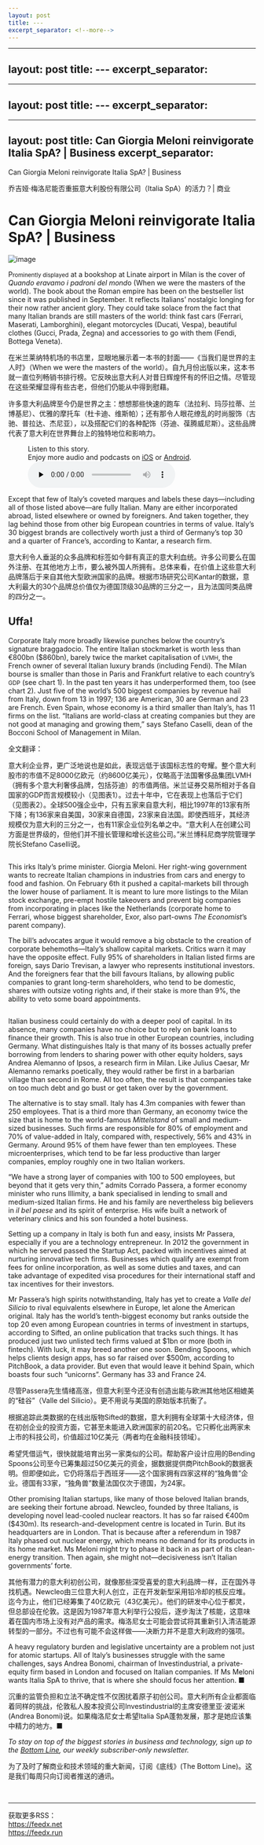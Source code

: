 ```yaml
---
layout: post
title: ---
excerpt_separator: <!--more-->
---
```



<!--more-->

---
layout: post
title: ---
excerpt_separator: <!--more-->
---


<!--more-->

---
layout: post
title: ---
excerpt_separator: <!--more-->
---


<!--more-->

---
layout: post
title: Can Giorgia Meloni reinvigorate Italia SpA? | Business
excerpt_separator: <!--more-->
---


<!--more-->

Can Giorgia Meloni reinvigorate Italia SpA? | Business

乔吉娅·梅洛尼能否重振意大利股份有限公司（Italia SpA）的活力？| 商业


# Can Giorgia Meloni reinvigorate Italia SpA? | Business

![image](https://images.weserv.nl/?url=www.economist.com/img/b/1280/720/90/media-assets/image/20240210_WBP502.jpg)

<div></div><p><span>P</span><small>rominently displayed</small> at a bookshop at Linate airport in Milan is the cover of <i>Quando eravamo i padroni del mond</i>o (When we were the masters of the world). The book about the Roman empire has been on the bestseller list since it was published in September. It reflects Italians’ nostalgic longing for their now rather ancient glory. They could take solace from the fact that many Italian brands are still masters of the world: think fast cars (Ferrari, Maserati, Lamborghini), elegant motorcycles (Ducati, Vespa), beautiful clothes (Gucci, Prada, Zegna) and accessories to go with them (Fendi, Bottega Veneta). </p>

在米兰莱纳特机场的书店里，显眼地展示着一本书的封面——《当我们是世界的主人时》（When we were the masters of the world）。自九月份出版以来，这本书就一直位列畅销书排行榜。它反映出意大利人对昔日辉煌怀有的怀旧之情。尽管现在这些荣耀显得有些古老，但他们仍能从中得到慰藉。

许多意大利品牌至今仍是世界之主：想想那些快速的跑车（法拉利、玛莎拉蒂、兰博基尼）、优雅的摩托车（杜卡迪、维斯帕）；还有那令人眼花缭乱的时尚服饰（古驰、普拉达、杰尼亚），以及搭配它们的各种配饰（芬迪、葆腾威尼斯）。这些品牌代表了意大利在世界舞台上的独特地位和影响力。




<div><figure><div><figcaption>Listen to this story.</figcaption> <span>Enjoy more audio and podcasts on<!-- --> <a href="https://www.economist.comhttps://economist-app.onelink.me/d2eC/bed1b25" id="audio-ios-cta" rel="noreferrer" target="_blank">iOS</a> <!-- -->or<!-- --> <a href="https://www.economist.comhttps://economist-app.onelink.me/d2eC/7f3c199" id="audio-android-cta" rel="noreferrer" target="_blank">Android</a>.</span></div><audio controls="" id="audio-player" preload="none" src="https://www.economist.com/media-assets/audio/061%20Business%20-%20Business%20in%20Italy-093d59b9b2a589d096b0db4e5c65cf7f.mp3" title="Can Giorgia Meloni reinvigorate Italia SpA?"><p>Your browser does not support the &lt;audio&gt; element.</p></audio><div><div></div></div></figure></div><p>Except that few of Italy’s coveted marques and labels these days—including all of those listed above—are fully Italian. Many are either incorporated abroad, listed elsewhere or owned by foreigners. And taken together, they lag behind those from other big European countries in terms of value. Italy’s 30 biggest brands are collectively worth just a third of Germany’s top 30 and a quarter of France’s, according to Kantar, a research firm. </p>

意大利令人垂涎的众多品牌和标签如今鲜有真正的意大利血统。许多公司要么在国外注册、在其他地方上市，要么被外国人所拥有。总体来看，在价值上这些意大利品牌落后于来自其他大型欧洲国家的品牌。根据市场研究公司Kantar的数据，意大利最大的30个品牌总价值仅为德国顶级30品牌的三分之一，且为法国同类品牌的四分之一。


<h2>Uffa!</h2><p>Corporate Italy more broadly likewise punches below the country’s signature braggadocio. The entire Italian stockmarket is worth less than €800bn ($860bn), barely twice the market capitalisation of <small>LVMH</small>, the French owner of several Italian luxury brands (including Fendi). The Milan bourse is smaller than those in Paris and Frankfurt relative to each country’s <small>GDP</small> (see chart 1). In the past ten years it has underperformed them, too (see chart 2). Just five of the world’s 500 biggest companies by revenue hail from Italy, down from 13 in 1997; 136 are American, 30 are German and 23 are French. Even Spain, whose economy is a third smaller than Italy’s, has 11 firms on the list. “Italians are world-class at creating companies but they are not good at managing and growing them,” says Stefano Caselli, dean of the Bocconi School of Management in Milan. </p>

全文翻译：

意大利企业界，更广泛地说也是如此，表现远低于该国标志性的夸耀。整个意大利股市的市值不足8000亿欧元（约8600亿美元），仅略高于法国奢侈品集团LVMH（拥有多个意大利奢侈品牌，包括芬迪）的市值两倍。米兰证券交易所相对于各自国家的GDP而言规模较小（见图表1）。过去十年中，它在表现上也落后于它们（见图表2）。全球500强企业中，只有五家来自意大利，相比1997年的13家有所下降；有136家来自美国，30家来自德国，23家来自法国。即使西班牙，其经济规模仅为意大利的三分之一，也有11家企业位列名单之中。“意大利人在创建公司方面是世界级的，但他们并不擅长管理和增长这些公司。”米兰博科尼商学院管理学院长Stefano Caselli说。


<div><div><div id="econ-1"></div></div></div><div><figure><span><img alt="" src="https://www.economist.com/img/b/608/739/90/media-assets/image/20240210_WBC305.png"/></span></figure><p>This irks Italy’s prime minister. Giorgia Meloni. Her right-wing government wants to recreate Italian champions in industries from cars and energy to food and fashion. On February 6th it pushed a capital-markets bill through the lower house of parliament. It is meant to lure more listings to the Milan stock exchange, pre-empt hostile takeovers and prevent big companies from incorporating in places like the Netherlands (corporate home to Ferrari, whose biggest shareholder, Exor, also part-owns <i>The Economist</i>’s parent company). </p><p>The bill’s advocates argue it would remove a big obstacle to the creation of corporate behemoths—Italy’s shallow capital markets. Critics warn it may have the opposite effect. Fully 95% of shareholders in Italian listed firms are foreign, says Dario Trevisan, a lawyer who represents institutional investors. And the foreigners fear that the bill favours Italians, by allowing public companies to grant long-term shareholders, who tend to be domestic, shares with outsize voting rights and, if their stake is more than 9%, the ability to veto some board appointments. </p></div><div><figure><span><img alt="" src="https://www.economist.com/img/b/608/1175/90/media-assets/image/20240210_WBC318.png"/></span></figure><p>Italian business could certainly do with a deeper pool of capital. In its absence, many companies have no choice but to rely on bank loans to finance their growth. This is also true in other European countries, including Germany. What distinguishes Italy is that many of its bosses actually prefer borrowing from lenders to sharing power with other equity holders, says Andrea Alemanno of Ipsos, a research firm in Milan. Like Julius Caesar, Mr Alemanno remarks poetically, they would rather be first in a barbarian village than second in Rome. All too often, the result is that companies take on too much debt and go bust or get taken over by the government. </p><p>The alternative is to stay small. Italy has 4.3m companies with fewer than 250 employees. That is a third more than Germany, an economy twice the size that is home to the world-famous <i>Mittelstand</i> of small and medium-sized businesses. Such firms are responsible for 80% of employment and 70% of value-added in Italy, compared with, respectively, 56% and 43% in Germany. Around 95% of them have fewer than ten employees. These microenterprises, which tend to be far less productive than larger companies, employ roughly one in two Italian workers.</p><p>“We have a strong layer of companies with 100 to 500 employees, but beyond that it gets very thin,” admits Corrado Passera, a former economy minister who runs Illimity, a bank specialised in lending to small and medium-sized Italian firms. He and his family are nevertheless big believers in <i>il bel paese</i> and its spirit of enterprise. His wife built a network of veterinary clinics and his son founded a hotel business. </p><p>Setting up a company in Italy is both fun and easy, insists Mr Passera, especially if you are a technology entrepreneur. In 2012 the government in which he served passed the Startup Act, packed with incentives aimed at nurturing innovative tech firms. Businesses which qualify are exempt from fees for online incorporation, as well as some duties and taxes, and can take advantage of expedited visa procedures for their international staff and tax incentives for their investors.</p></div><div><div><div id="econ-2"></div></div></div><p>Mr Passera’s high spirits notwithstanding, Italy has yet to create a <i>Valle del Silicio</i> to rival equivalents elsewhere in Europe, let alone the American original<i>.</i> Italy has the world’s tenth-biggest economy but ranks outside the top 20 even among European countries in terms of investment in startups, according to Sifted, an online publication that tracks such things. It has produced just two unlisted tech firms valued at $1bn or more (both in fintech). With luck, it may breed another one soon. Bending Spoons, which helps clients design apps, has so far raised over $500m, according to PitchBook, a data provider. But even that would leave it behind Spain, which boasts four such “unicorns”. Germany has 33 and France 24. </p>

尽管Passera先生情绪高涨，但意大利至今还没有创造出能与欧洲其他地区相媲美的“硅谷”（Valle del Silicio）。更不用说与美国的原始版本抗衡了。

根据追踪此类数据的在线出版物Sifted的数据，意大利拥有全球第十大经济体，但在初创企业的投资方面，它甚至未能进入欧洲国家的前20名。它只孵化出两家未上市的科技公司，价值超过10亿美元（两者均在金融科技领域）。

希望凭借运气，很快就能培育出另一家类似的公司。帮助客户设计应用的Bending Spoons公司至今已筹集超过50亿美元的资金，据数据提供商PitchBook的数据表明。但即便如此，它仍将落后于西班牙——这个国家拥有四家这样的“独角兽”企业。德国有33家，“独角兽”数量法国仅次于德国，为24家。


<p>Other promising Italian startups, like many of those beloved Italian brands, are seeking their fortune abroad. Newcleo, founded by three Italians, is developing novel lead-cooled nuclear reactors. It has so far raised €400m ($430m). Its research-and-development centre is located in Turin. But its headquarters are in London. That is because after a referendum in 1987 Italy phased out nuclear energy, which means no demand for its products in its home market. Ms Meloni might try to phase it back in as part of its clean-energy transition. Then again, she might not—decisiveness isn’t Italian governments’ forte.</p>

其他有潜力的意大利初创公司，就像那些深受喜爱的意大利品牌一样，正在国外寻找机遇。Newcleo由三位意大利人创立，正在开发新型采用铅冷却的核反应堆。迄今为止，他们已经筹集了40亿欧元（43亿美元）。他们的研发中心位于都灵，但总部设在伦敦。这是因为1987年意大利举行公投后，逐步淘汰了核能，这意味着在国内市场上没有对产品的需求。梅洛尼女士可能会尝试将其重新引入清洁能源转型的一部分。不过也有可能不会这样做——决断力并不是意大利政府的强项。


<p>A heavy regulatory burden and legislative uncertainty are a problem not just for atomic startups. All of Italy’s businesses struggle with the same challenges, says Andrea Bonomi, chairman of Investindustrial, a private-equity firm based in London and focused on Italian companies. If Ms Meloni wants Italia SpA to thrive, that is where she should focus her attention. <span>■</span></p>

沉重的监管负担和立法不确定性不仅困扰着原子初创公司。意大利所有企业都面临着同样的挑战，伦敦私人股本投资公司Investindustrial的主席安德里亚·波诺米(Andrea Bonomi)说。如果梅洛尼女士希望Italia SpA蓬勃发展，那才是她应该集中精力的地方。■


<p><i>To stay on top of the biggest stories in business and technology, sign up to the <a href="https://www.economist.com/newsletters/the-bottom-line">Bottom Line</a>, our weekly subscriber-only newsletter.</i></p>

为了及时了解商业和技术领域的重大新闻，订阅《底线》(The Bottom Line)。这是我们每周只向订阅者推送的通讯。


<br/><hr/><div>获取更多RSS：<br/><a href="https://feedx.net" style="color: orange;" target="_blank">https://feedx.net</a> <br/><a href="https://feedx.run" style="color: orange;" target="_blank">https://feedx.run</a><br/></div>